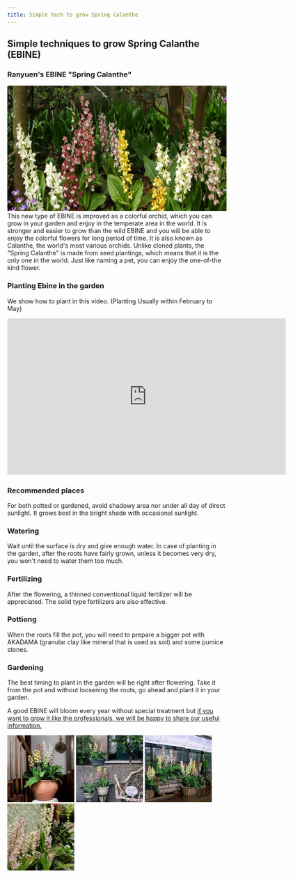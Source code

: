 ```yaml
---
title: Simple tech to grow Spring Calanthe
---
```

## Simple techniques to grow Spring Calanthe (EBINE)

### Ranyuen's EBINE "Spring Calanthe"
<div style="text-align: center;"><img src="/assets/images/growings_iikanzi.jpg" width="722" height="288" alt="Spring Calanthe (EBINE) - Ranyuen" /></div>
This new type of EBINE is improved as a colorful orchid, which you can grow in your garden and enjoy in the temperate area in the world. It is stronger and easier to grow than the wild EBINE and you will be able to enjoy the colorful flowers for long period of time. It is also known as Calanthe, the world's most various orchids. Unlike cloned plants, the "Spring Calanthe" is made from seed plantings, which means that it is the only one in the world. Just like naming a pet, you can enjoy the one-of-the kind flower.

### Planting Ebine in the garden
We show how to plant in this video. (Planting Usually within February to May)
<iframe width="640" height="360" src="https://www.youtube.com/embed/UmnzM6DF-XQ" frameborder="0" allowfullscreen><a href="http://youtu.be/UmnzM6DF-XQ">Simple techniques to grow YUMECHIDORI and AWACHIDORI - Ranyuen</a></iframe>


### Recommended places
For both potted or gardened, avoid shadowy area nor under all day of direct sunlight. It grows best in the bright shade with occasional sunlight.

### Watering
Wait until the surface is dry and give enough water. In case of planting in the garden, after the roots have fairly grown, unless it becomes very dry, you won't need to water them too much.

### Fertilizing
After the flowering, a thinned conventional liquid fertilizer will be appreciated. The solid type fertilizers are also effective.

### Pottiong
When the roots fill the pot, you will need to prepare a bigger pot with AKADAMA (granular clay like mineral that is used as soil) and some pumice stones.

### Gardening
The best timing to plant in the garden will be right after flowering. Take it from the pot and without loosening the roots, go ahead and plant it in your garden.

A good EBINE will bloom every year without special treatment but [if you want to grow it like the professionals, we will be happy to share our useful information.](/growings_calanthe/growing_calanthe_spring)

<img src="/assets/images/growings_bo2.jpg" alt="Spring Calanthe (EBINE) - Ranyuen" />
<img src="/assets/images/growings_bo3.jpg" alt="Spring Calanthe (EBINE) - Ranyuen" />
<img src="/assets/images/growings_bo4.jpg" alt="Spring Calanthe (EBINE) - Ranyuen" />
<img src="/assets/images/growings_bo5.jpg" alt="Spring Calanthe (EBINE) - Ranyuen" />
